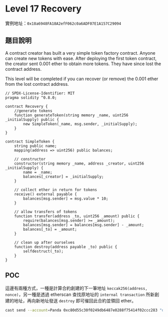 #   Level 17 Recovery
實例地址：`0x18a6948FA18A2efF062c0a6ADF07E1A157C29094`

##  題目說明
A contract creator has built a very simple token factory contract. Anyone can create new tokens with ease. After deploying the first token contract, the creator sent 0.001 ether to obtain more tokens. They have since lost the contract address.

This level will be completed if you can recover (or remove) the 0.001 ether from the lost contract address.
```solidity
// SPDX-License-Identifier: MIT
pragma solidity ^0.8.0;

contract Recovery {
    //generate tokens
    function generateToken(string memory _name, uint256 _initialSupply) public {
        new SimpleToken(_name, msg.sender, _initialSupply);
    }
}

contract SimpleToken {
    string public name;
    mapping(address => uint256) public balances;

    // constructor
    constructor(string memory _name, address _creator, uint256 _initialSupply) {
        name = _name;
        balances[_creator] = _initialSupply;
    }

    // collect ether in return for tokens
    receive() external payable {
        balances[msg.sender] = msg.value * 10;
    }

    // allow transfers of tokens
    function transfer(address _to, uint256 _amount) public {
        require(balances[msg.sender] >= _amount);
        balances[msg.sender] = balances[msg.sender] - _amount;
        balances[_to] = _amount;
    }

    // clean up after ourselves
    function destroy(address payable _to) public {
        selfdestruct(_to);
    }
}
```

##  POC
這邊有兩種方式，一種是計算合約創建的下一筆地址 `keccak256(address, nonce)`，另一種是透過 etherscan 查找原地址的 `internal transaction` 所新創建的地址，再向新地址發送 `destroy` 即可催回此合約並領回 ether。

```bash
cast send --account=Panda 0xc80d55c30f0249db6487e0288f75414f02ccc283 "destroy(address payable)" 0xEBA2Ef27A1B85a4685953E82848e9d2E9ED5b0B6
```